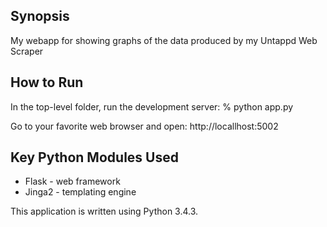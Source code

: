 ## Synopsis

My webapp for showing graphs of the data produced by my Untappd Web Scraper

## How to Run

In the top-level folder, run the development server:
    % python app.py

Go to your favorite web browser and open:
    http://locallhost:5002

## Key Python Modules Used

- Flask - web framework
- Jinga2 - templating engine

This application is written using Python 3.4.3.

